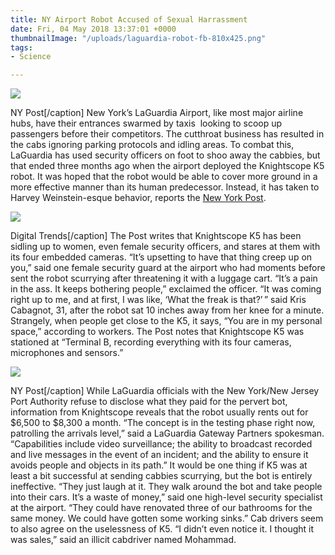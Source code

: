 ```yaml
---
title: NY Airport Robot Accused of Sexual Harrassment
date: Fri, 04 May 2018 13:37:01 +0000
thumbnailImage: "/uploads/laguardia-robot-fb-810x425.png"
tags:
- Science

---
```

![](http://newsattorneys.staging.wpengine.com/wp-content/uploads/2018/05/laguardia-robot-woman-1024x679.jpg) 

NY Post\[/caption\] New York’s LaGuardia Airport, like most major airline hubs, have their entrances swarmed by taxis  looking to scoop up passengers before their competitors. The cutthroat business has resulted in the cabs ignoring parking protocols and idling areas. To combat this, LaGuardia has used security officers on foot to shoo away the cabbies, but that ended three months ago when the airport deployed the Knightscope K5 robot. It was hoped that the robot would be able to cover more ground in a more effective manner than its human predecessor. Instead, it has taken to Harvey Weinstein-esque behavior, reports the [New York Post](https://nypost.com/2018/05/03/laguardia-airports-security-robot-is-giving-women-the-creeps/). 

![](http://newsattorneys.staging.wpengine.com/wp-content/uploads/2018/05/laguardia-robot-white-digital-trends-1024x674.jpg) 

Digital Trends\[/caption\] The Post writes that Knightscope K5 has been sidling up to women, even female security officers, and stares at them with its four embedded cameras. “It’s upsetting to have that thing creep up on you,” said one female security guard at the airport who had moments before sent the robot scurrying after threatening it with a luggage cart. “It’s a pain in the ass. It keeps bothering people,” exclaimed the officer. “It was coming right up to me, and at first, I was like, ‘What the freak is that?’ ” said Kris Cabagnot, 31, after the robot sat 10 inches away from her knee for a minute. Strangely, when people get close to the K5, it says, “You are in my personal space,” according to workers. The Post notes that Knightscope K5 was stationed at “Terminal B, recording everything with its four cameras, microphones and sensors.” 

![](http://newsattorneys.staging.wpengine.com/wp-content/uploads/2018/05/laguardia-robot-child-1024x682.jpg) 

NY Post\[/caption\] While LaGuardia officials with the New York/New Jersey Port Authority refuse to disclose what they paid for the pervert bot, information from Knightscope reveals that the robot usually rents out for $6,500 to $8,300 a month. “The concept is in the testing phase right now, patrolling the arrivals level,” said a LaGuardia Gateway Partners spokesman. “Capabilities include video surveillance; the ability to broadcast recorded and live messages in the event of an incident; and the ability to ensure it avoids people and objects in its path.” It would be one thing if K5 was at least a bit successful at sending cabbies scurrying, but the bot is entirely ineffective. “They just laugh at it. They walk around the bot and take people into their cars. It’s a waste of money,” said one high-level security specialist at the airport. “They could have renovated three of our bathrooms for the same money. We could have gotten some working sinks.” Cab drivers seem to also agree on the uselessness of K5. “I didn’t even notice it. I thought it was sales,” said an illicit cabdriver named Mohammad.